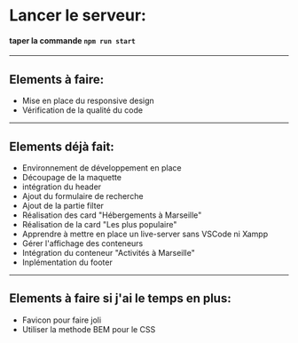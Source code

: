 # Lancer le serveur:

#### taper la commande `npm run start`


-------------------------------------------------------
## Elements à faire:

- Mise en place du responsive design
- Vérification de la qualité du code
-------------------------------------------------------
## Elements déjà fait:

- Environnement de développement en place
- Découpage de la maquette
- intégration du header
- Ajout du formulaire de recherche
- Ajout de la partie filter
- Réalisation des card "Hébergements à Marseille"
- Réalisation de la card "Les plus populaire"
- Apprendre à mettre en place un live-server sans VSCode ni Xampp
- Gérer l'affichage des conteneurs
- Intégration du conteneur "Activités à Marseille"
- Inplémentation du footer

-------------------------------------------------------

## Elements à faire si j'ai le temps en plus:

- Favicon pour faire joli
- Utiliser la methode BEM pour le CSS